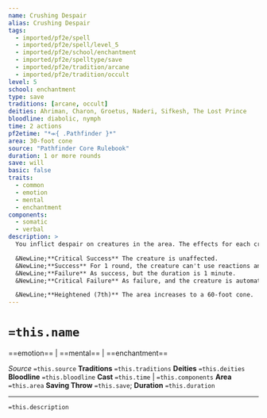 ```yaml
---
name: Crushing Despair
alias: Crushing Despair
tags:
  - imported/pf2e/spell
  - imported/pf2e/spell/level_5
  - imported/pf2e/school/enchantment
  - imported/pf2e/spelltype/save
  - imported/pf2e/tradition/arcane
  - imported/pf2e/tradition/occult
level: 5
school: enchantment
type: save
traditions: [arcane, occult]
deities: Ahriman, Charon, Groetus, Naderi, Sifkesh, The Lost Prince
bloodline: diabolic, nymph
time: 2 actions
pf2etime: "*⬺{ .Pathfinder }*"
area: 30-foot cone
source: "Pathfinder Core Rulebook"
duration: 1 or more rounds
save: will
basic: false
traits:
  - common
  - emotion
  - mental
  - enchantment
components:
  - somatic
  - verbal
description: >
  You inflict despair on creatures in the area. The effects for each creature are determined by its Will save.

  &NewLine;**Critical Success** The creature is unaffected.
  &NewLine;**Success** For 1 round, the creature can't use reactions and must attempt another save at the start of its turn; on a failure, it is [[Slowed]] 1 for that turn as it sobs uncontrollably.
  &NewLine;**Failure** As success, but the duration is 1 minute.
  &NewLine;**Critical Failure** As failure, and the creature is automatically [[Slowed]] 1 for 1 minute.

  &NewLine;**Heightened (7th)** The area increases to a 60-foot cone.
---
```

# `=this.name`
==emotion== | ==mental== | ==enchantment==

*Source* `=this.source`
**Traditions** `=this.traditions`
**Deities** `=this.deities`
**Bloodline** `=this.bloodline`
**Cast** `=this.time` | `=this.components`
**Area** `=this.area`
**Saving Throw** `=this.save`; **Duration** `=this.duration`

***
`=this.description`